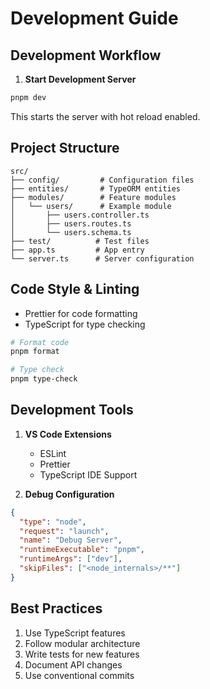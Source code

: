 # Development Guide

## Development Workflow

1. **Start Development Server**
```bash
pnpm dev
```
This starts the server with hot reload enabled.

## Project Structure
```
src/
├── config/         # Configuration files
├── entities/       # TypeORM entities
├── modules/        # Feature modules
│   └── users/      # Example module
│       ├── users.controller.ts
│       ├── users.routes.ts
│       └── users.schema.ts
├── test/          # Test files
├── app.ts         # App entry
└── server.ts      # Server configuration
```

## Code Style & Linting

- Prettier for code formatting
- TypeScript for type checking

```bash
# Format code
pnpm format

# Type check
pnpm type-check
```

## Development Tools

1. **VS Code Extensions**
   - ESLint
   - Prettier
   - TypeScript IDE Support

2. **Debug Configuration**
```json
{
  "type": "node",
  "request": "launch",
  "name": "Debug Server",
  "runtimeExecutable": "pnpm",
  "runtimeArgs": ["dev"],
  "skipFiles": ["<node_internals>/**"]
}
```

## Best Practices

1. Use TypeScript features
2. Follow modular architecture
3. Write tests for new features
4. Document API changes
5. Use conventional commits

